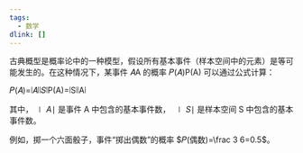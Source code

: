 ```yaml
---
tags:
  - 数学
dlink: []
---
```

古典概型是概率论中的一种模型，假设所有基本事件（样本空间中的元素）是等可能发生的。在这种情况下，某事件 𝐴A 的概率 𝑃(𝐴)P(A) 可以通过公式计算：

𝑃(𝐴)=∣𝐴∣∣𝑆∣P(A)=∣S∣∣A∣​

其中，$∣A∣$ 是事件 A 中包含的基本事件数， $∣S∣$ 是样本空间 S 中包含的基本事件数。

例如，掷一个六面骰子，事件“掷出偶数”的概率 $𝑃(偶数)=\frac 3 6=0.5$。